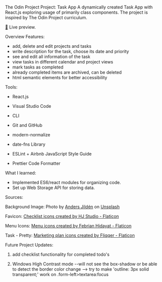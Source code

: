 The Odin Project
Project: Task App
A dynamically created Task App with React.js exploring usage of primarily class components. The project is inspired by The Odin Project curriculum.

<a href="https://unsplash.com/@andersjilden?utm_source=unsplash&utm_medium=referral&utm_content=creditCopyText">🔗</a> Live preview.

Overview
Features:
- add, delete and edit projects and tasks
- write description for the task, choose its date and priority
- see and edit all information of the task
- view tasks in different calendar and project views
- mark tasks as completed
- already completed items are archived, can be deleted
- html semantic elements for better accessibility 

Tools:
- React.js
- Visual Studio Code
- CLI
- Git and GitHub
- modern-normalize
- date-fns Library

- ESLint + Airbnb JavaScript Style Guide
- Prettier Code Formatter


What I learned:
- Implemented ES6/react modules for organizing code.
- Set up Web Storage API for storing data.


Sources:

Background Image:
Photo by <a href="https://unsplash.com/@andersjilden?utm_source=unsplash&utm_medium=referral&utm_content=creditCopyText">Anders Jildén</a> on <a href="https://unsplash.com/?utm_source=unsplash&utm_medium=referral&utm_content=creditCopyText">Unsplash</a>
  
Favicon:
<a href="https://www.flaticon.com/free-icons/checklist" title="checklist icons">Checklist icons created by HJ Studio - Flaticon</a>

Menu Icons:
<a href="https://www.flaticon.com/free-icons/menu" title="menu icons">Menu icons created by Febrian Hidayat - Flaticon</a>

Task - Pretty:
<a href="https://www.flaticon.com/free-icons/marketing-plan" title="marketing plan icons">Marketing plan icons created by Fliqqer - Flaticon</a>


Future Project Updates: 

1. add checklist functionality for completed todo's

2.  Windows High Contrast mode --will not see the box-shadow or be able to detect the border color change
  --> try to make 'outline: 3px solid transparent;' work on .form-left>textarea:focus

  